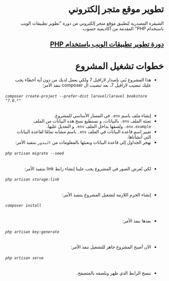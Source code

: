 <div dir="rtl">
    <h1>تطوير موقع متجر إلكتروني</h1>
    <p>الشيفرة المصدرية لتطبيق موقع متجر إلكتروني من دورة "تطوير تطبيقات الويب باستخدام PHP" المقدمة من أكاديمية حسوب</p>

<a href="https://academy.hsoub.com/learn/php-web-application-development/">دورة تطوير تطبيقات الويب باستخدام  PHP</a>
---

# خطوات تشغيل المشروع

*  هذا المشروع بُني بإصدار لارافيل 7 ولكي يعمل لديك من دون أية أخطاء يجب عليك تنصيب لارافيل 7، بعد تنصيب ال composer ننفذ الأمر:

<h6 dir="ltr">

`composer create-project --prefer-dist laravel/laravel bookstore "7.0.*"`

</h6>


* إنشاء ملف باسم `env.` في المسار الأساسي للمشروع.
* تعبئة الملف `env.` بالبيانات، و نستطيع نسخ هذه البيانات من الملف `env.example.` ولصقها بداخل الملف `env.` و التعديل عليها.
* تغيير اسم قاعدة البيانات في الملف `env.` باسم مشابه تمامًا لقاعدة البيانات التي أنشأناها.
* نهجر الجداول إلى قاعدة البيانات ونعبئها بالمعلومات من `البذور` بتنفيذ الأمر:
<h6 dir="ltr">

`php artisan migrate --seed`

</h6>

* لكي تُعرض الصور في المشروع يجب علينا إنشاء رابط link بتنفيذ الأمر:
<h6 dir="ltr">

`php artisan storage:link`

</h6>

* إنشاء الحزم اللازمة لتشغيل المشروع بتنفيذ الأمر:
<h6 dir="ltr">

`composer install`

</h6>

* بعدها ننفذ الأمر:
<h6 dir="ltr"> 

`php artisan key:generate`

</h6>

* الآن أصبح المشروع جاهز للتشغيل ننفذ الأمر:
<h6 dir="ltr">

`php artisan serve`

</h6>

* ننسخ الرابط الذي ظهر ونلصقه بالمتصفح.
</div>
